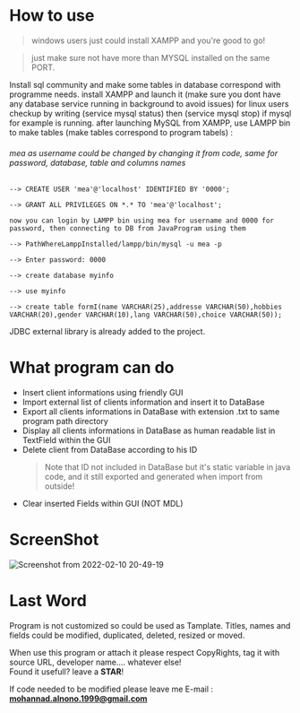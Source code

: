 # How to use
> windows users just could install XAMPP and you're good to go! 


> just make sure not have more than MYSQL installed on the same PORT.

Install sql community and make some tables in database correspond with programme needs.
install XAMPP and launch it (make sure you dont have any database service running in background to avoid issues)
  for linux users checkup by writing (service mysql status) then (service mysql stop) if mysql for example is running.
  after launching MySQL from XAMPP, use LAMPP bin to make tables (make tables correspond to program tabels) :


###### mea as username could be changed by changing it from code, same for password, database, table and columns names

    --> CREATE USER 'mea'@'localhost' IDENTIFIED BY '0000';
  	
    --> GRANT ALL PRIVILEGES ON *.* TO 'mea'@'localhost';
    
    now you can login by LAMPP bin using mea for username and 0000 for password, then connecting to DB from JavaProgram using them
    
    --> PathWhereLamppInstalled/lampp/bin/mysql -u mea -p  
	 
    --> Enter password: 0000
    
    --> create database myinfo
    
    --> use myinfo
    
    --> create table formI(name VARCHAR(25),addresse VARCHAR(50),hobbies VARCHAR(20),gender VARCHAR(10),lang VARCHAR(50),choice VARCHAR(50));
    
JDBC external library is already added to the project.


# What program can do

* Insert client informations using friendly GUI
* Import external list of clients information and insert it to DataBase
* Export all clients informations in DataBase with extension .txt to same program path directory
* Display all clients informations in DataBase as human readable list in TextField within the GUI
* Delete client from DataBase according to his ID
   > Note that ID not included in DataBase but it's static variable in java code, and it still exported and generated when import from outside!
* Clear inserted Fields within GUI (NOT MDL)



# ScreenShot













![Screenshot from 2022-02-10 20-49-19](https://user-images.githubusercontent.com/61779813/153750098-0d0f2863-e302-4c92-8e00-aa387d0223f5.png)





# Last Word

Program is not customized so could be used as Tamplate.
Titles, names and fields could be modified, duplicated, deleted, resized or moved.




When use this program or attach it please respect CopyRights, tag it with source URL, developer name.... whatever else!               
Found it usefull? leave a **STAR**!

If code needed to be modified please leave me E-mail : **mohannad.alnono.1999@gmail.com**
